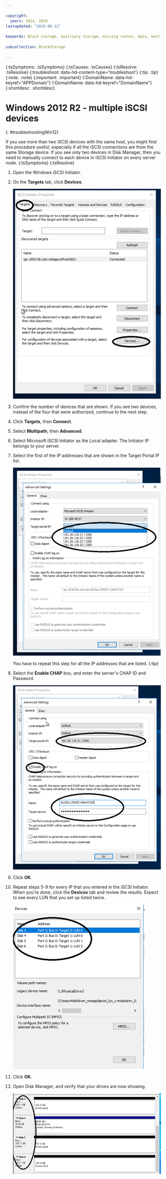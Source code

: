 ```yaml
---

copyright:
  years: 2014, 2019
lastupdated: "2019-06-12"

keywords: Block storage, auxiliary storage, missing routes, mpio, multipath, windows, troubleshooting

subcollection: BlockStorage

---
```

{:tsSymptoms: .tsSymptoms}
{:tsCauses: .tsCauses}
{:tsResolve: .tsResolve}
{:troubleshoot: data-hd-content-type='troubleshoot'}
{:tip: .tip}
{:note: .note}
{:important: .important}
{:DomainName: data-hd-keyref="APPDomain"}
{:DomainName: data-hd-keyref="DomainName"}
{:shortdesc: .shortdesc}

# Windows 2012 R2 - multiple iSCSI devices
{: #troubleshootingWin12}

If you use more than two iSCSI devices with the same host, you might find this procedure useful; especially if all the iSCSI connections are from the same Storage device.
If you see only two devices in Disk Manager, then you need to manually connect to each device in iSCSI Initiator on every server node.
{:tsSymptoms}
{:tsResolve}


1. Open the Windows iSCSI Initiator.
2. On the **Targets** tab, click **Devices**.

   ![iSCSI Initiator properties](/images/win12-ts1.png)
3. Confirm the number of devices that are shown. If you see two devices, instead of the four that were authorized, continue to the next step.
4. Click **Targets**, then **Connect**.
5. Select **Multipath**, then **Advanced**.
6. Select Microsoft iSCSI Initiator as the Local adapter. The Initiator IP belongs to your server.
7. Select the first of the IP addresses that are shown in the Target Portal IP list.

   ![Advanced Settings, IP addresses](/images/win12-ts3.png)

   You have to repeat this step for all the IP addresses that are listed.
   {:tip}

8. Select the **Enable CHAP** box, and enter the server's CHAP ID and Password.

   ![Advanced Settings, CHAP](/images/win12-ts4.png)
9. Click **OK**.
10. Repeat steps 5-9 for every IP that you entered in the iSCSI Initiator. When you're done, click the **Devices** tab and review the results. Expect to see every LUN that you set up listed twice.

    ![Devices Tab](/images/win12-ts5.png)
11. Click **OK**.
12. Open Disk Manager, and verify that your drives are now showing.

    ![Device Manager](/images/win12-ts6.png)
